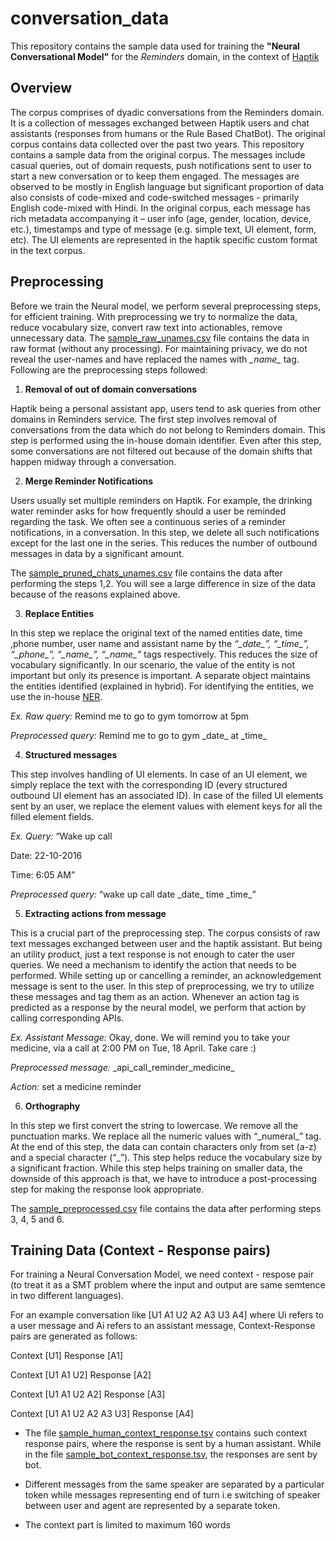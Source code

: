 # conversation_data
This repository contains the sample data used for training the **"Neural Conversational Model"** for the *Reminders* domain, in the context of [Haptik](http://www.haptik.ai)

## Overview
The corpus comprises of dyadic conversations from the Reminders domain. It is a collection of messages exchanged between Haptik users and chat assistants (responses from humans or the Rule Based ChatBot). The original corpus contains data collected over the past two years. This repository contains a sample data from the original corpus. The messages include casual queries, out of domain requests, push notifications sent to user to start a new conversation or to keep them engaged. The messages are observed to be mostly in English language but significant proportion of data also consists of code-mixed and code-switched messages - primarily English code-mixed with Hindi. In the original corpus, each message has rich metadata accompanying it – user info (age, gender, location, device, etc.), timestamps and type of message (e.g. simple text, UI element, form, etc). The UI elements are represented in the haptik specific custom format in the text corpus.

## Preprocessing
Before we train the Neural model, we perform several preprocessing steps, for efficient training. With preprocessing we try to normalize the data, reduce vocabulary size, convert raw text into actionables, remove unnecessary data.
The [sample_raw_unames.csv](sample_raw_unames.csv) file contains the data in raw format (without any processing). For maintaining privacy, we do not reveal the user-names and have replaced the names with *\_name\_* tag.  Following are the preprocessing steps followed:

1. **Removal of out of domain conversations**

Haptik being a personal assistant app, users tend to ask queries from other domains in Reminders service. The first step involves removal of conversations from the data which do not belong to Reminders domain. This step is performed using the in-house domain identifier. Even after this step, some conversations are not filtered out because of the domain shifts that happen midway through a conversation.

2. **Merge Reminder Notifications**

Users usually set multiple reminders on Haptik. For example, the drinking water reminder asks for how frequently should a user be reminded regarding the task. We often see a continuous series of a reminder notifications, in a conversation. In this step, we delete all such notifications except for the last one in the series. This reduces the number of outbound messages in data by a significant amount.

The [sample_pruned_chats_unames.csv](sample_pruned_chats_unames.csv) file contains the data after performing the steps 1,2. You will see a large difference in size of the data because of the reasons explained above.

3. **Replace Entities**

In this step we replace the original text of the named entities date, time ,phone number, user name and assistant name by the *“\_date\_”, “\_time\_”, “\_phone\_”, “\_name\_”, “\_name\_”* tags respectively. This reduces the size of vocabulary significantly. In our scenario, the value of the entity is not important but only its presence is important. A separate object maintains the entities identified (explained in hybrid). For identifying the entities, we use the in-house [NER](https://github.com/hellohaptik/chatbot_ner).

*Ex. Raw query:* Remind me to go to gym tomorrow at 5pm

*Preprocessed query:* Remind me to go to gym \_date\_ at \_time\_ 

4. **Structured messages**

This step involves handling of UI elements. In case of an UI element, we simply replace the text with the corresponding ID (every structured outbound UI element has an associated ID). In case of the filled UI elements sent by an user, we replace the element values with element keys for all the filled element fields.

*Ex. Query:* 
“Wake up call

Date: 22-10-2016

Time: 6:05 AM”

*Preprocessed query:* “wake up call date \_date\_ time \_time\_” 

5. **Extracting actions from message**

This is a crucial part of the preprocessing step. The corpus consists of raw text messages exchanged between user and the haptik assistant. But being an utility product, just a text response is not enough to cater the user queries. We need a mechanism to identify the action that needs to be performed. While setting up or cancelling a reminder, an acknowledgement message is sent to the user. In this step of preprocessing, we try to utilize these messages and tag them as an action. Whenever an action tag is predicted as a response by the neural model, we perform that action by calling corresponding APIs.

*Ex. Assistant Message:* Okay, done. We will remind you to take your medicine, via a call at 2:00 PM on Tue, 18 April. Take care :)

*Preprocessed message:* \_api\_call\_reminder\_medicine\_

*Action:* set a medicine reminder 

6. **Orthography**

In this step we first convert the string to lowercase. We remove all the punctuation marks. We replace all the numeric values with “\_numeral\_” tag. At the end of this step, the data can contain characters only from set (a-z) and a special character (“\_”). This step helps reduce the vocabulary size by a significant fraction. While this step helps training on smaller data, the downside of this approach is that, we have to introduce a post-processing step for making the response look appropriate.

The [sample_preprocessed.csv](sample_preprocessed.csv) file contains the data after performing steps 3, 4, 5 and 6.

## Training Data (Context - Response pairs)

For training a Neural Conversation Model, we need context - respose pair (to treat it as a SMT problem where the input and output are same semtence in two different languages).

For an example conversation like [U1 A1 U2 A2 A3 U3 A4] where Ui refers to a user message and Ai refers to an assistant message, Context-Response pairs are generated as follows:

Context [U1] Response [A1]

Context [U1 A1 U2] Response [A2]

Context [U1 A1 U2 A2] Response [A3]

Context [U1 A1 U2 A2 A3 U3] Response [A4]

- The file [sample_human_context_response.tsv](sample_human_context_response.tsv) contains such context response pairs, where the response is sent by a human assistant. While in the file [sample_bot_context_response.tsv](sample_bot_context_response.tsv), the responses are sent by bot.

- Different messages from the same speaker are separated by a particular token while messages representing end of turn i.e switching of speaker between user and agent are represented by a separate token.

- The context part is limited to maximum 160 words 
